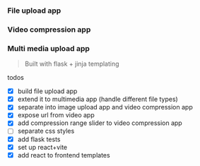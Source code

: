 ### File upload app
### Video compression app
### Multi media upload app
> Built with flask + jinja templating

todos
- [x] build file upload app
- [x] extend it to multimedia app (handle different file types)
- [x] separate into image upload app and video compression app
- [x] expose url from video app
- [x] add compression range slider to video compression app
- [ ] separate css styles
- [x] add flask tests
- [x] set up react+vite
- [x] add react to frontend templates
